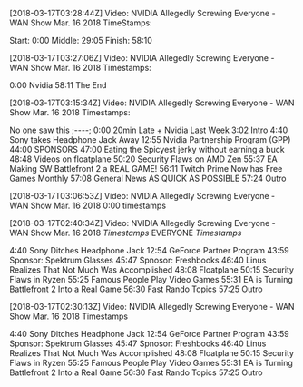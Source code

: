 [2018-03-17T03:28:44Z] Video: NVIDIA Allegedly Screwing Everyone - WAN Show Mar. 16 2018 
TimeStamps:

Start: 0:00
Middle: 29:05
Finish: 58:10

[2018-03-17T03:27:06Z] Video: NVIDIA Allegedly Screwing Everyone - WAN Show Mar. 16 2018 
Timestamps:

0:00  Nvidia
58:11 The End

[2018-03-17T03:15:34Z] Video: NVIDIA Allegedly Screwing Everyone - WAN Show Mar. 16 2018 
Timestamps:

No one saw this ;----;
0:00 20min Late + Nvidia Last Week
3:02 Intro
4:40 Sony takes Headphone Jack Away
12:55 Nvidia Partnership Program (GPP)
44:00 SPONSORS
47:00 Eating the Spicyest jerky without earning a buck
48:48 Videos on floatplane
50:20 Security Flaws on AMD Zen
55:37 EA Making SW Battlefront 2 a REAL GAME!
56:11 Twitch Prime Now has Free Games Monthly
57:08 General News AS QUICK AS POSSIBLE
57:24  Outro

[2018-03-17T03:06:53Z] Video: NVIDIA Allegedly Screwing Everyone - WAN Show Mar. 16 2018 
0:00 timestamps

[2018-03-17T02:40:34Z] Video: NVIDIA Allegedly Screwing Everyone - WAN Show Mar. 16 2018 
*Timestamps* EVERYONE *Timestamps*

4:40 Sony Ditches Headphone Jack
12:54 GeForce Partner Program
43:59 Sponsor: Spektrum Glasses
45:47 Spnosor: Freshbooks
46:40 Linus Realizes That Not Much Was Accomplished
48:08 Floatplane
50:15 Security Flaws in Ryzen
55:25 Famous People Play Video Games
55:31 EA is Turning Battlefront 2 Into a Real Game
56:30 Fast Rando Topics
57:25 Outro

[2018-03-17T02:30:13Z] Video: NVIDIA Allegedly Screwing Everyone - WAN Show Mar. 16 2018 
Timestamps

4:40 Sony Ditches Headphone Jack
12:54 GeForce Partner Program
43:59 Sponsor: Spektrum Glasses
45:47 Spnosor: Freshbooks
46:40 Linus Realizes That Not Much Was Accomplished
48:08 Floatplane
50:15 Security Flaws in Ryzen
55:25 Famous People Play Video Games
55:31 EA is Turning Battlefront 2 Into a Real Game
56:30 Fast Rando Topics
57:25 Outro

